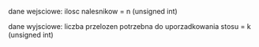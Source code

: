 dane wejsciowe:
    ilosc nalesnikow = n (unsigned int)
    

dane wyjsciowe:
    liczba przelozen potrzebna do uporzadkowania stosu = k (unsigned int)